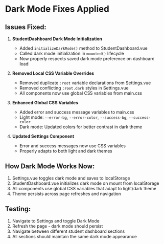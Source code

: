 # Dark Mode Fixes Applied

## Issues Fixed:

1. **StudentDashboard Dark Mode Initialization**
   - Added `initializeDarkMode()` method to StudentDashboard.vue
   - Called dark mode initialization in `mounted()` lifecycle
   - Now properly respects saved dark mode preference on dashboard load

2. **Removed Local CSS Variable Overrides**
   - Removed duplicate `:root` variable declarations from Settings.vue
   - Removed conflicting `:root.dark` styles in Settings.vue
   - All components now use global CSS variables from main.css

3. **Enhanced Global CSS Variables**
   - Added error and success message variables to main.css
   - Light mode: `--error-bg`, `--error-color`, `--success-bg`, `--success-color`
   - Dark mode: Updated colors for better contrast in dark theme

4. **Updated Settings Component**
   - Error and success messages now use CSS variables
   - Properly adapts to both light and dark themes

## How Dark Mode Works Now:

1. Settings.vue toggles dark mode and saves to localStorage
2. StudentDashboard.vue initializes dark mode on mount from localStorage
3. All components use global CSS variables that adapt to light/dark theme
4. Theme persists across page refreshes and navigation

## Testing:

1. Navigate to Settings and toggle Dark Mode
2. Refresh the page - dark mode should persist
3. Navigate between different student dashboard sections
4. All sections should maintain the same dark mode appearance